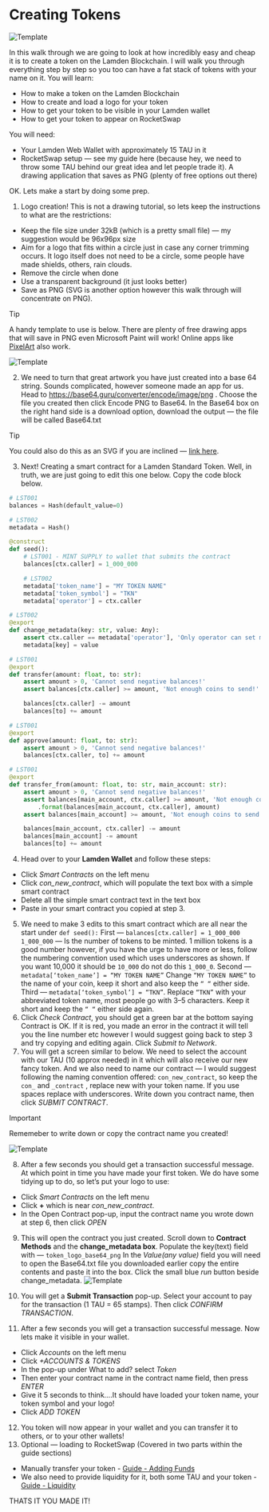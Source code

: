 # Creating Tokens
![Template](./static/Token1.png ':size=1000')

In this walk through we are going to look at how incredibly easy and cheap it is to create a token on the Lamden Blockchain. I will walk you through everything step by step so you too can have a fat stack of tokens with your name on it.
You will learn:
* How to make a token on the Lamden Blockchain
* How to create and load a logo for your token
* How to get your token to be visible in your Lamden wallet
* How to get your token to appear on RocketSwap

You will need:
* Your Lamden Web Wallet with approximately 15 TAU in it
* RocketSwap setup — see my guide here (because hey, we need to throw some TAU behind our great idea and let people trade it).
A drawing application that saves as PNG (plenty of free options out there)

OK. Lets make a start by doing some prep.
1. Logo creation! This is not a drawing tutorial, so lets keep the instructions to what are the restrictions: 
* Keep the file size under 32kB (which is a pretty small file) — my suggestion would be 96x96px size
* Aim for a logo that fits within a circle just in case any corner trimming occurs. It logo itself does not need to be a circle, some people have made shields, others, rain clouds. 
* Remove the circle when done
* Use a transparent background (it just looks better) 
* Save as PNG (SVG is another option however this walk through will concentrate on PNG).  

>[!Tip]
>A handy template to use is below. There are plenty of free drawing apps that will save in PNG even Microsoft Paint will work! Online apps like [PixelArt](https://www.pixilart.com/draw) also work.

![Template](./static/Token2.png ':size=96')


2. We need to turn that great artwork you have just created into a base 64 string. Sounds complicated, however someone made an app for us. Head to https://base64.guru/converter/encode/image/png . Choose the file you created then click Encode PNG to Base64. In the Base64 box on the right hand side is a download option, download the output — the file will be called Base64.txt  

>[!Tip]
> You could also do this as an SVG if you are inclined — [link here](https://base64.guru/converter/encode/image/svg).

3. Next! Creating a smart contract for a Lamden Standard Token. Well, in truth, we are just going to edit this one below. Copy the code block below.   

```python
# LST001
balances = Hash(default_value=0)

# LST002
metadata = Hash()

@construct
def seed():
    # LST001 - MINT SUPPLY to wallet that submits the contract
    balances[ctx.caller] = 1_000_000

    # LST002
    metadata['token_name'] = "MY TOKEN NAME"
    metadata['token_symbol'] = "TKN"
    metadata['operator'] = ctx.caller

# LST002
@export
def change_metadata(key: str, value: Any):
    assert ctx.caller == metadata['operator'], 'Only operator can set metadata!'
    metadata[key] = value

# LST001
@export
def transfer(amount: float, to: str):
    assert amount > 0, 'Cannot send negative balances!'
    assert balances[ctx.caller] >= amount, 'Not enough coins to send!'

    balances[ctx.caller] -= amount
    balances[to] += amount

# LST001
@export
def approve(amount: float, to: str):
    assert amount > 0, 'Cannot send negative balances!'
    balances[ctx.caller, to] += amount

# LST001
@export
def transfer_from(amount: float, to: str, main_account: str):
    assert amount > 0, 'Cannot send negative balances!'
    assert balances[main_account, ctx.caller] >= amount, 'Not enough coins approved to send! You have {} and are trying to spend {}'\
        .format(balances[main_account, ctx.caller], amount)
    assert balances[main_account] >= amount, 'Not enough coins to send!'

    balances[main_account, ctx.caller] -= amount
    balances[main_account] -= amount
    balances[to] += amount

```
4. Head over to your **Lamden Wallet** and follow these steps:
* Click *Smart Contracts* on the left menu   
* Click *con_new_contract*, which will populate the text box with a simple smart contract   
* Delete all the simple smart contract text in the text box   
* Paste in your smart contract you copied at step 3.   
5. We need to make 3 edits to this smart contract which are all near the start under `def seed():`
First — `balances[ctx.caller] = 1_000_000`
`1_000_000` — Is the number of tokens to be minted. 1 million tokens is a good number however, if you have the urge to have more or less, follow the numbering convention used which uses underscores as shown. If you want 10,000 it should be `10_000` do not do this `1_000_0`.
Second — `metadata[‘token_name’] = “MY TOKEN NAME”`
Change `“MY TOKEN NAME”` to the name of your coin, keep it short and also keep the `“ “` either side.
Third — `metadata[‘token_symbol’] = “TKN”`. Replace `“TKN”` with your abbreviated token name, most people go with 3–5 characters. Keep it short and keep the `“ “` either side again.
6. Click *Check Contract*, you should get a green bar at the bottom saying Contract is OK. If it is red, you made an error in the contract it will tell you the line number etc however I would suggest going back to step 3 and try copying and editing again. Click *Submit to Network*.
7. You will get a screen similar to below. We need to select the account with our TAU (10 approx needed) in it which will also receive our new fancy token. And we also need to name our contract — I would suggest following the naming convention offered: `con_new_contract`, so keep the `con_` and `_contract` , replace new with your token name. If you use spaces replace with underscores.
Write down you contract name, then click *SUBMIT CONTRACT*.
> [!important]
> Rememeber to write down or copy the contract name you created!

![Template](./static/Token3.png ':size=947')

8. After a few seconds you should get a transaction successful message. At which point in time you have made your first token. We do have some tidying up to do, so let’s put your logo to use:
* Click *Smart Contracts* on the left menu
* Click **+** which is near *con_new_contract*.
* In the Open Contract pop-up, input the contract name you wrote down at step 6, then click *OPEN*
9. This will open the contract you just created.
Scroll down to **Contract Methods** and the **change_metadata box**.
Populate the key(text) field with — `token_logo_base64_png`
In the *Value(any value)* field you will need to open the Base64.txt file you downloaded earlier copy the entire contents and paste it into the box.
Click the small blue *run* button beside change_metadata.
![Template](./static/Token4.png ':size=1000')

10. You will get a **Submit Transaction** pop-up. Select your account to pay for the transaction (1 TAU = 65 stamps). Then click *CONFIRM TRANSACTION*.
11. After a few seconds you will get a transaction successful message. Now lets make it visible in your wallet.
* Click *Accounts* on the left menu
* Click *+ACCOUNTS & TOKENS*
* In the pop-up under What to add? select *Token*
* Then enter your contract name in the contract name field, then press *ENTER*
* Give it 5 seconds to think….It should have loaded your token name, your token symbol and your logo!
* Click *ADD TOKEN*
12. You token will now appear in your wallet and you can transfer it to others, or to your other wallets!
13. Optional — loading to RocketSwap (Covered in two parts within the guide sections)
* Manually transfer your token - [Guide - Adding Funds](guide.md#Adding-Funds)  
* We also need to provide liquidity for it, both some TAU and your token - [Guide - Liquidity](guide.md#Liquidity-Pools)

THATS IT YOU MADE IT!

